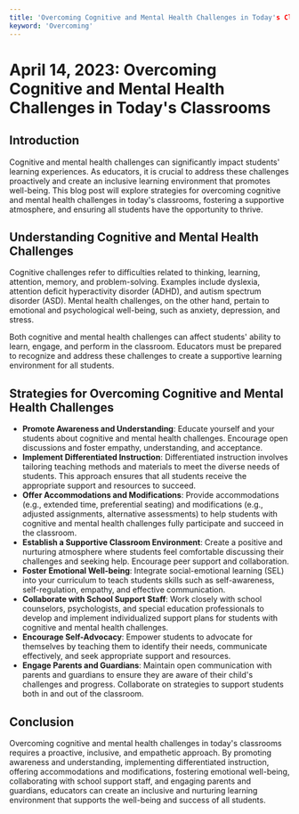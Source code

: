 ```yaml
---
title: 'Overcoming Cognitive and Mental Health Challenges in Today's Classrooms'
keyword: 'Overcoming'
---
```


# April 14, 2023: Overcoming Cognitive and Mental Health Challenges in Today's Classrooms

## Introduction

Cognitive and mental health challenges can significantly impact students' learning experiences. As educators, it is crucial to address these challenges proactively and create an inclusive learning environment that promotes well-being. This blog post will explore strategies for overcoming cognitive and mental health challenges in today's classrooms, fostering a supportive atmosphere, and ensuring all students have the opportunity to thrive.

## Understanding Cognitive and Mental Health Challenges

Cognitive challenges refer to difficulties related to thinking, learning, attention, memory, and problem-solving. Examples include dyslexia, attention deficit hyperactivity disorder (ADHD), and autism spectrum disorder (ASD). Mental health challenges, on the other hand, pertain to emotional and psychological well-being, such as anxiety, depression, and stress.

Both cognitive and mental health challenges can affect students' ability to learn, engage, and perform in the classroom. Educators must be prepared to recognize and address these challenges to create a supportive learning environment for all students.

## Strategies for Overcoming Cognitive and Mental Health Challenges

- **Promote Awareness and Understanding**: Educate yourself and your students about cognitive and mental health challenges. Encourage open discussions and foster empathy, understanding, and acceptance.
- **Implement Differentiated Instruction**: Differentiated instruction involves tailoring teaching methods and materials to meet the diverse needs of students. This approach ensures that all students receive the appropriate support and resources to succeed.
- **Offer Accommodations and Modifications**: Provide accommodations (e.g., extended time, preferential seating) and modifications (e.g., adjusted assignments, alternative assessments) to help students with cognitive and mental health challenges fully participate and succeed in the classroom.
- **Establish a Supportive Classroom Environment**: Create a positive and nurturing atmosphere where students feel comfortable discussing their challenges and seeking help. Encourage peer support and collaboration.
- **Foster Emotional Well-being**: Integrate social-emotional learning (SEL) into your curriculum to teach students skills such as self-awareness, self-regulation, empathy, and effective communication.
- **Collaborate with School Support Staff**: Work closely with school counselors, psychologists, and special education professionals to develop and implement individualized support plans for students with cognitive and mental health challenges.
- **Encourage Self-Advocacy**: Empower students to advocate for themselves by teaching them to identify their needs, communicate effectively, and seek appropriate support and resources.
- **Engage Parents and Guardians**: Maintain open communication with parents and guardians to ensure they are aware of their child's challenges and progress. Collaborate on strategies to support students both in and out of the classroom.

## Conclusion

Overcoming cognitive and mental health challenges in today's classrooms requires a proactive, inclusive, and empathetic approach. By promoting awareness and understanding, implementing differentiated instruction, offering accommodations and modifications, fostering emotional well-being, collaborating with school support staff, and engaging parents and guardians, educators can create an inclusive and nurturing learning environment that supports the well-being and success of all students.
